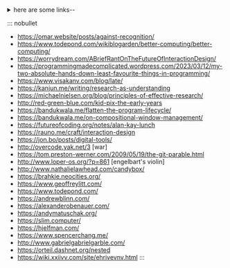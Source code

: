 <title>Links</title>
<!-- provenance: garden/links.md -->

<h1></h1>

<details>
<summary>here are some links--</summary>

What? Is that not enough? What do you want me to say?\
Should the links have helpful titles so you know what you're getting into?\
Should I tell you what I'm trying to achieve by posting this page on the internet?\
Would that help you pick? Would that make you feel comfortable?

I'll tell you one thing:\
**click on a link**
</details>

::: nobullet
* <https://omar.website/posts/against-recognition/>
* <https://www.todepond.com/wikiblogarden/better-computing/better-computing/>
* <https://worrydream.com/ABriefRantOnTheFutureOfInteractionDesign/>
* <https://programmingmadecomplicated.wordpress.com/2023/03/12/my-two-absolute-hands-down-least-favourite-things-in-programming/>
* <https://www.visakanv.com/blog/late/>
* <https://kanjun.me/writing/research-as-understanding>
* <https://michaelnielsen.org/blog/principles-of-effective-research/>
* <http://red-green-blue.com/kid-pix-the-early-years>
* <https://bandukwala.me/flatten-the-program-lifecycle/>
* <https://bandukwala.me/on-compositional-window-management/>
* <https://futureofcoding.org/notes/alan-kay-lunch>
* <https://rauno.me/craft/interaction-design>
* <https://jon.bo/posts/digital-tools/>
* <http://overcode.yak.net/3> [war]
* <https://tom.preston-werner.com/2009/05/19/the-git-parable.html>
* <http://www.loper-os.org/?p=861> [engelbart's violin]
* <http://www.nathalielawhead.com/candybox/>
* <https://brahkie.neocities.org/>
* <https://www.geoffreylitt.com/>
* <https://www.todepond.com/>
* <https://andrewblinn.com/>
* <https://alexanderobenauer.com/>
* <https://andymatuschak.org/>
* <https://slim.computer/>
* <https://hjelfman.com/>
* <https://www.spencerchang.me/>
* <http://www.gabrielgabrielgarble.com/>
* <https://orteil.dashnet.org/nested>
* <https://wiki.xxiivv.com/site/ehrivevnv.html>
:::
